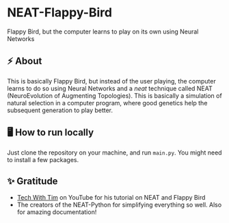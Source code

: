# NEAT-Flappy-Bird
Flappy Bird, but the computer learns to play on its own using Neural Networks

## :zap: About
This is basically Flappy Bird, but instead of the user playing, the computer learns to do so using Neural Networks and a _neat_ technique called NEAT (NeuroEvolution of Augmenting Topologies). This is basically a simulation of natural selection in a computer program, where good genetics help the subsequent generation to play better.

## :desktop_computer: How to run locally
Just clone the repository on your machine, and run `main.py`. You might need to install a few packages.

## :sparkles: Gratitude
- [Tech With Tim](https://www.youtube.com/c/techwithtim) on YouTube for his tutorial on NEAT and Flappy Bird
- The creators of the NEAT-Python for simplifying everything so well. Also for amazing documentation!